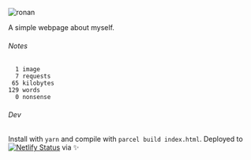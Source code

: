 ![ronan](https://user-images.githubusercontent.com/686194/70673827-ca89db80-1c38-11ea-8573-642ab0375b88.gif)


A simple webpage about myself.

###### Notes

```
  1 image
  7 requests
 65 kilobytes
129 words
  0 nonsense
```

###### Dev

Install with `yarn` and compile with `parcel build index.html`.
Deployed to [![Netlify Status](https://api.netlify.com/api/v1/badges/d337da08-71b3-446e-a1f8-fc2b9ed5fd4f/deploy-status)](https://app.netlify.com/sites/ronan-design-2020/deploys) via ✨ 